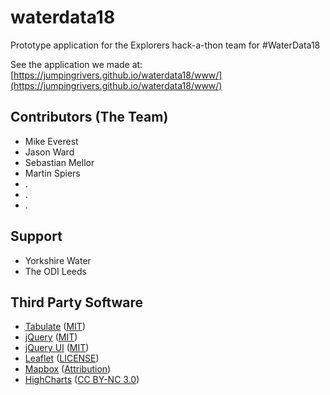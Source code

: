 # waterdata18

Prototype application for the Explorers hack-a-thon team for #WaterData18

See the application we made at: [https://jumpingrivers.github.io/waterdata18/www/](https://jumpingrivers.github.io/waterdata18/www/)

## Contributors (The Team)

- Mike Everest
- Jason Ward
- Sebastian Mellor
- Martin Spiers
- .
- .
- .

## Support

- Yorkshire Water
- The ODI Leeds

## Third Party Software

- [Tabulate](http://tabulator.info/) ([MIT](https://github.com/olifolkerd/tabulator/blob/master/LICENSE))
- [jQuery](https://jquery.com/) ([MIT](https://jquery.org/license/))
- [jQuery UI](https://jqueryui.com/) ([MIT](https://jquery.org/license/))
- [Leaflet](https://leafletjs.com/) ([LICENSE](https://github.com/Leaflet/Leaflet/blob/master/LICENSE))
- [Mapbox](https://www.mapbox.com/) ([Attribution](https://www.mapbox.com/help/how-attribution-works/))
- [HighCharts](https://www.highcharts.com/) ([CC BY-NC 3.0](https://creativecommons.org/licenses/by-nc/3.0/))
